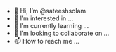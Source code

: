 - 👋 Hi, I’m @sateeshsolam
- 👀 I’m interested in ...
- 🌱 I’m currently learning ...
- 💞️ I’m looking to collaborate on ...
- 📫 How to reach me ...

<!---
sateeshsolam/sateeshsolam is a ✨ special ✨ repository because its `README.md` (this file) appears on your GitHub profile.
You can click the Preview link to take a look at your changes.
--->
